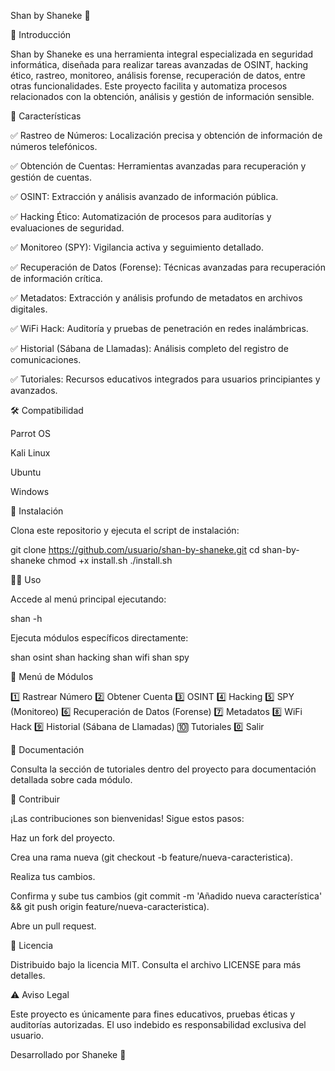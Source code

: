Shan by Shaneke 🔐

📌 Introducción

Shan by Shaneke es una herramienta integral especializada en seguridad informática, diseñada para realizar tareas avanzadas de OSINT, hacking ético, rastreo, monitoreo, análisis forense, recuperación de datos, entre otras funcionalidades. Este proyecto facilita y automatiza procesos relacionados con la obtención, análisis y gestión de información sensible.

🌟 Características

✅ Rastreo de Números: Localización precisa y obtención de información de números telefónicos.

✅ Obtención de Cuentas: Herramientas avanzadas para recuperación y gestión de cuentas.

✅ OSINT: Extracción y análisis avanzado de información pública.

✅ Hacking Ético: Automatización de procesos para auditorías y evaluaciones de seguridad.

✅ Monitoreo (SPY): Vigilancia activa y seguimiento detallado.

✅ Recuperación de Datos (Forense): Técnicas avanzadas para recuperación de información crítica.

✅ Metadatos: Extracción y análisis profundo de metadatos en archivos digitales.

✅ WiFi Hack: Auditoría y pruebas de penetración en redes inalámbricas.

✅ Historial (Sábana de Llamadas): Análisis completo del registro de comunicaciones.

✅ Tutoriales: Recursos educativos integrados para usuarios principiantes y avanzados.

🛠️ Compatibilidad

Parrot OS

Kali Linux

Ubuntu

Windows

🚀 Instalación

Clona este repositorio y ejecuta el script de instalación:

git clone https://github.com/usuario/shan-by-shaneke.git
cd shan-by-shaneke
chmod +x install.sh
./install.sh

🧑‍💻 Uso

Accede al menú principal ejecutando:

shan -h

Ejecuta módulos específicos directamente:

shan osint
shan hacking
shan wifi
shan spy

🧩 Menú de Módulos

1️⃣  Rastrear Número
2️⃣  Obtener Cuenta
3️⃣  OSINT
4️⃣  Hacking
5️⃣  SPY (Monitoreo)
6️⃣  Recuperación de Datos (Forense)
7️⃣  Metadatos
8️⃣  WiFi Hack
9️⃣  Historial (Sábana de Llamadas)
🔟  Tutoriales
0️⃣  Salir

📖 Documentación

Consulta la sección de tutoriales dentro del proyecto para documentación detallada sobre cada módulo.

🤝 Contribuir

¡Las contribuciones son bienvenidas! Sigue estos pasos:

Haz un fork del proyecto.

Crea una rama nueva (git checkout -b feature/nueva-caracteristica).

Realiza tus cambios.

Confirma y sube tus cambios (git commit -m 'Añadido nueva característica' && git push origin feature/nueva-caracteristica).

Abre un pull request.

📜 Licencia

Distribuido bajo la licencia MIT. Consulta el archivo LICENSE para más detalles.

⚠️ Aviso Legal

Este proyecto es únicamente para fines educativos, pruebas éticas y auditorías autorizadas. El uso indebido es responsabilidad exclusiva del usuario.

Desarrollado por Shaneke 🚩

